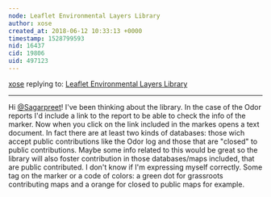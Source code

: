 ```yaml
---
node: Leaflet Environmental Layers Library
author: xose
created_at: 2018-06-12 10:33:13 +0000
timestamp: 1528799593
nid: 16437
cid: 19806
uid: 497123
---
```




[xose](../profile/xose) replying to: [Leaflet Environmental Layers Library](../notes/sagarpreet/06-06-2018/leaflet-environmental-layer-library)

----
Hi [@Sagarpreet](/profile/Sagarpreet)! I've been thinking about the library. In the case of the Odor reports I'd include a link to the report to be able to check the info of the marker. Now when you click on the link included in the markes opens a text document. In fact there are at least two kinds of databases: those wich accept public contributions like the Odor log and those that are "closed" to public contributions. Maybe some info related to this would be great so the library will also foster contribution in those databases/maps included, that are public contributed. I don't know if I'm expressing myself correctly. Some tag on the marker or a code of colors: a green dot for grassroots contributing maps and a orange for closed to public maps for example.